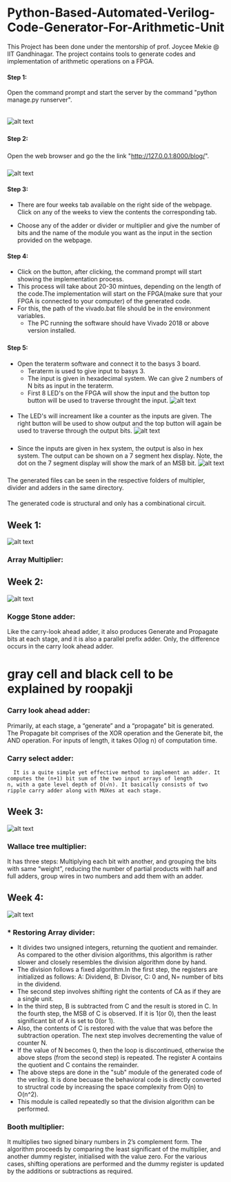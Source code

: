 # Python-Based-Automated-Verilog-Code-Generator-For-Arithmetic-Unit
This Project has been done under the mentorship of prof. Joycee Mekie @ IIT Gandhinagar. The project contains tools to generate codes and implementation of arithmetic operations on a FPGA. 

#### Step 1: 
Open the command prompt and start the server by the command "python manage.py runserver".
#####
######
![alt text](https://github.com/adityatripathiiit/Python-Based-Automated-Verilog-Code-Generator-For-Arithmetic-Unit/blob/master/screenshots/manage_py.png)
#####
#####
#### Step 2:
###
Open the web browser and go the the link "http://127.0.0.1:8000/blog/".
###
####
![alt text](https://github.com/adityatripathiiit/Python-Based-Automated-Verilog-Code-Generator-For-Arithmetic-Unit/blob/master/screenshots/address_link.png)
####
####

#### Step 3: 
####
* There are four weeks tab available on the right side of the webpage. Click on any of the weeks to view the contents the corresponding   tab.

* Choose any of the adder or divider or multiplier and give the number of bits and the name of the module you want as the input in the     section provided on the webpage.
####
#### Step 4: 
####
* Click on the button, after clicking, the command prompt will start showing the implementation process. 
* This process will take about 20-30 mintues, depending on the length of the code.The implementation will start on the FPGA(make sure that your FPGA is connected to your computer) of the generated code. 
* For this, the path of the vivado.bat file should be in the environment variables. 
  * The PC running the software should have Vivado 2018 or above version installed. 
###

####
#### Step 5: 
####
* Open the teraterm software and connect it to the basys 3 board.
  * Teraterm is used to give input to basys 3. 
  * The input is given in hexadecimal system. We can give 2 numbers of  N bits as input in the teraterm. 
  * First 8 LED's on the FPGA will show the input and the button top button will be used to traverse throught the input. 
  ![alt text](https://github.com/adityatripathiiit/Python-Based-Automated-Verilog-Code-Generator-For-Arithmetic-Unit/blob/master/screenshots/board_Led.jpeg)
####
####
   * The LED's will increament like a counter as the inputs are given. The right button will be used to show output and the top button        will again be used to traverse through the output bits.
   ![alt text](https://github.com/adityatripathiiit/Python-Based-Automated-Verilog-Code-Generator-For-Arithmetic-Unit/blob/master/screenshots/board_buttons.jpeg)

#####

  * Since the inputs are given in hex system, the output is also in hex system. The output can be shown on a 7 segment hex display.         Note, the dot on the 7 segment display will show the mark of an MSB bit. 
  ![alt text](https://github.com/adityatripathiiit/Python-Based-Automated-Verilog-Code-Generator-For-Arithmetic-Unit/blob/master/screenshots/board_7segment.jpeg)
###

The generated files can be seen in the respective folders of multipler, divider and adders in the same directory.
####

The generated code is structural and only has a combinational circuit.

## Week 1:

 ![alt text](https://github.com/adityatripathiiit/Python-Based-Automated-Verilog-Code-Generator-For-Arithmetic-Unit/blob/master/screenshots/home.png)
###  Array Multiplier: 
     

## Week 2:
![alt text](https://github.com/adityatripathiiit/Python-Based-Automated-Verilog-Code-Generator-For-Arithmetic-Unit/blob/master/screenshots/home2.png)
###  Kogge Stone adder: 
  Like the carry-look ahead adder, it also produces Generate and Propagate bits at each stage, and it is also a parallel prefix adder.     Only, the difference occurs in the carry look ahead adder.

# gray cell and black cell to be explained by roopakji

###  Carry look ahead adder:
  Primarily, at each stage, a “generate” and a “propagate” bit is generated. The Propagate bit comprises of the XOR operation and the     Generate bit, the AND operation. For inputs of length, it takes O(log n) of computation time.

### Carry select adder: 
      It is a quite simple yet effective method to implement an adder. It computes the (n+1) bit sum of the two input arrays of length         n, with a gate level depth of O(√n). It basically consists of two ripple carry adder along with MUXes at each stage.

## Week 3:
![alt text](https://github.com/adityatripathiiit/Python-Based-Automated-Verilog-Code-Generator-For-Arithmetic-Unit/blob/master/screenshots/home3.png)
###  Wallace tree multiplier: 
  It has three steps: Multiplying each bit with another, and grouping the bits with same “weight”, reducing the number of partial         products with half and full adders, group wires in two numbers and add them with an adder.

## Week 4:
![alt text](https://github.com/adityatripathiiit/Python-Based-Automated-Verilog-Code-Generator-For-Arithmetic-Unit/blob/master/screenshots/home4.png)
### * Restoring Array divider:
* It divides two unsigned integers, returning the quotient and remainder. As compared to the other division algorithms, this algorithm is rather slower and closely resembles the division algorithm done by hand. 
* The division follows a fixed algorithm.In the first step, the registers are initialized as follows: A: Dividend, B: Divisor, C:         0 and, N= number of bits in the dividend.
* The second step involves shifting right the contents of CA as if they are a single unit. 
* In the third step, B is subtracted from C and the result is stored in C. In the fourth step, the MSB of C is observed. If it is 1(or 0), then the least significant bit of A is set to 0(or 1). 
* Also, the contents of C is restored with the value that was before the subtraction operation. The next step involves decrementing the value of counter N. 
* If the value of N becomes 0, then the loop is discontinued, otherwise the above steps (from the second step) is repeated. The register A contains the quotient and C contains the remainder. 
* The above steps are done in the "sub" module of the generated code of the verilog. It is done becuase the behavioral code is directly converted to structral code by increasing the space complexity from O(n) to O(n^2).
* This module is called repeatedly so that the division algorithm can be performed. 

### Booth multiplier: 
It multiplies two signed binary numbers in 2’s complement form. The algorithm proceeds by comparing the least significant of the multiplier, and another dummy register, initialised with the value zero. For the various cases, shifting operations are performed and the dummy register is updated by the additions or subtractions as required.
